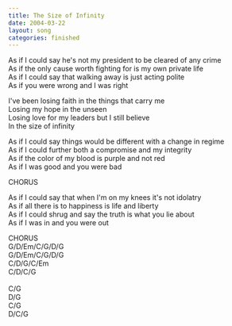 ```yaml
---
title: The Size of Infinity
date: 2004-03-22
layout: song
categories: finished
---
```

As if I could say he's not my president to be cleared of any crime  
As if the only cause worth fighting for is my own private life  
As if I could say that walking away is just acting polite  
As if you were wrong and I was right

<div class="chorus">
  I've been losing faith in the things that carry me<br/>
  Losing my hope in the unseen<br/>
  Losing love for my leaders but I still believe<br/>
  In the size of infinity
</div>

As if I could say things would be different with a change in regime  
As if I could further both a compromise and my integrity  
As if the color of my blood is purple and not red  
As if I was good and you were bad

<div class="chorus">CHORUS</div>

As if I could say that when I'm on my knees it's not idolatry  
As if all there is to happiness is life and liberty  
As if I could shrug and say the truth is what you lie about  
As if I was in and you were out

<div class="chorus">CHORUS</div>

<div class="chords">
  G/D/Em/C/G/D/G<br/>
  G/D/Em/C/G/D/G<br/>
  C/D/G/C/Em<br/>
  C/D/C/G<br/>
  <br/>
  C/G<br/>
  D/G<br/>
  C/G<br/>
  D/C/G
</div>
